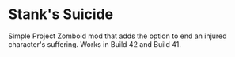 # Stank's Suicide

Simple Project Zomboid mod that adds the option to end an injured character's suffering. Works in Build 42 and Build 41.
